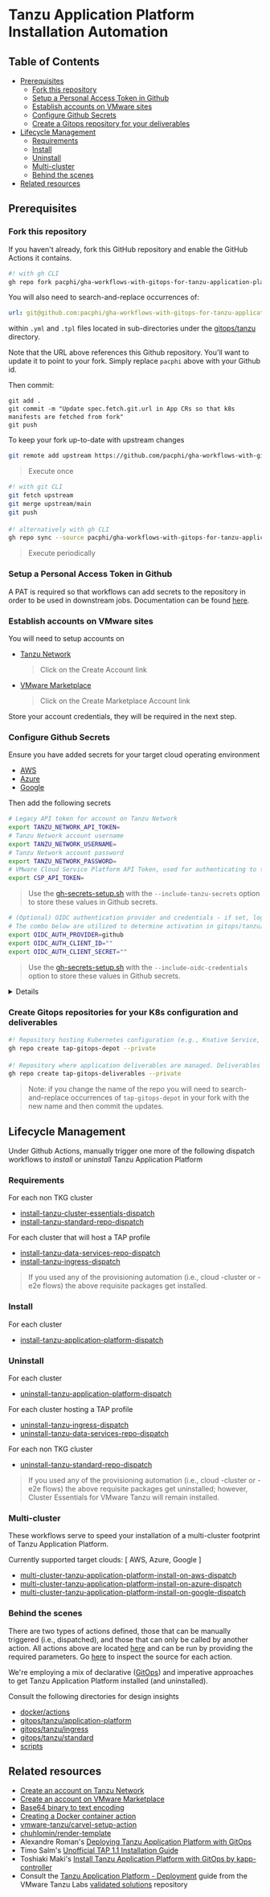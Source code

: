 # Tanzu Application Platform Installation Automation

## Table of Contents

* [Prerequisites](#prerequisites)
  * [Fork this repository](#fork-this-repository)
  * [Setup a Personal Access Token in Github](#setup-a-personal-access-token-in-github)
  * [Establish accounts on VMware sites](#establish-accounts-on-vmware-sites)
  * [Configure Github Secrets](#configure-github-secrets)
  * [Create a Gitops repository for your deliverables](#create-a-gitops-repositories-for-your-k8s-configuration-and-deliverables)
* [Lifecycle Management](#lifecycle-management)
  * [Requirements](#requirements)
  * [Install](#install)
  * [Uninstall](#uninstall)
  * [Multi-cluster](#multi-cluster)
  * [Behind the scenes](#behind-the-scenes)
* [Related resources](#related-resources)


## Prerequisites

### Fork this repository

If you haven't already, fork this GitHub repository and enable the GitHub Actions it contains.

```bash
#! with gh CLI
gh repo fork pacphi/gha-workflows-with-gitops-for-tanzu-application-platform
```

You will also need to search-and-replace occurrences of:

```yaml
url: git@github.com:pacphi/gha-workflows-with-gitops-for-tanzu-application-platform
```

within `.yml` and `.tpl` files located in sub-directories under the [gitops/tanzu](../gitops/tanzu) directory.

Note that the URL above references this Github repository.  You'll want to update it to point to your fork.  Simply replace `pacphi` above with your Github id.

Then commit:

```
git add .
git commit -m "Update spec.fetch.git.url in App CRs so that k8s manifests are fetched from fork"
git push
```

To keep your fork up-to-date with upstream changes

```bash
git remote add upstream https://github.com/pacphi/gha-workflows-with-gitops-for-tanzu-application-platform
```
> Execute once


```bash
#! with git CLI
git fetch upstream
git merge upstream/main
git push

#! alternatively with gh CLI
gh repo sync --source pacphi/gha-workflows-with-gitops-for-tanzu-application-platform
```
> Execute periodically


### Setup a Personal Access Token in Github

A PAT is required so that workflows can add secrets to the repository in order to be used in downstream jobs.  Documentation can be found [here](https://docs.github.com/en/authentication/keeping-your-account-and-data-secure/creating-a-personal-access-token).


### Establish accounts on VMware sites

You will need to setup accounts on

* [Tanzu Network](https://login.run.pivotal.io/login)
  > Click on the Create Account link
* [VMware Marketplace](https://marketplace.cloud.vmware.com/)
  > Click on the Create Marketplace Account link

Store your account credentials, they will be required in the next step.


### Configure Github Secrets

Ensure you have added secrets for your target cloud operating environment

* [AWS](AWS.md#configure-github-secrets)
* [Azure](AZURE.md#configure-github-secrets)
* [Google](GOOGLE.md#configure-github-secrets)

Then add the following secrets

```bash
# Legacy API token for account on Tanzu Network
export TANZU_NETWORK_API_TOKEN= 
# Tanzu Network account username
export TANZU_NETWORK_USERNAME= 
# Tanzu Network account password
export TANZU_NETWORK_PASSWORD= 
# VMware Cloud Service Platform API Token, used for authenticating to the VMware Marketplace
export CSP_API_TOKEN= 
```
> Use the [gh-secrets-setup.sh](../scripts/gh-set-secrets.sh) with the `--include-tanzu-secrets` option to store these values in Github secrets.

```bash
# (Optional) OIDC authentication provider and credentials - if set, login to TAP GUI is restricted to authorized users
# The combo below are utilized to determine activation in gitops/tanzu/application-platform/profiles/base [tap-values-full.yml, tap-values-view.yml]
export OIDC_AUTH_PROVIDER=github
export OIDC_AUTH_CLIENT_ID=""
export OIDC_AUTH_CLIENT_SECRET=""
```
> Use the [gh-secrets-setup.sh](../scripts/gh-set-secrets.sh) with the `--include-oidc-credentials` option to store these values in Github secrets.

<details>

  ![Sample collection of Github Secrets required](github-secrets.png)
</details>


### Create Gitops repositories for your K8s configuration and deliverables

```bash
#! Repository hosting Kubernetes configuration (e.g., Knative Service, K8s Service/Deployment) in a predefined nested folder hierarchy: config/{workload-namespace}/{workload}.
gh repo create tap-gitops-depot --private

#! Repository where application deliverables are managed. Deliverables target configuration from depot to be deployed to a Kubernetes cluster.
gh repo create tap-gitops-deliverables --private
```
> Note: if you change the name of the repo you will need to search-and-replace occurrences of `tap-gitops-depot` in your fork with the new name and then commit the updates.


## Lifecycle Management

Under Github Actions, manually trigger one more of the following dispatch workflows to _install_ or _uninstall_ Tanzu Application Platform

### Requirements

For each non TKG cluster

* [install-tanzu-cluster-essentials-dispatch](../../../actions/workflows/install-tanzu-cluster-essentials-dispatch.yml)
* [install-tanzu-standard-repo-dispatch](../../../actions/workflows/install-tanzu-standard-repo-dispatch.yml)

For each cluster that will host a TAP profile

* [install-tanzu-data-services-repo-dispatch](../../../actions/workflows/install-tanzu-data-services-repo-dispatch.yml)
* [install-tanzu-ingress-dispatch](../../../actions/workflows/install-tanzu-ingress-dispatch.yml)

> If you used any of the provisioning automation (i.e., cloud -cluster or -e2e flows) the above requisite packages get installed.

### Install

For each cluster

* [install-tanzu-application-platform-dispatch](../../../actions/workflows/install-tanzu-application-platform-dispatch.yml)

### Uninstall

For each cluster

* [uninstall-tanzu-application-platform-dispatch](../../../actions/workflows/uninstall-tanzu-application-platform-dispatch.yml)

For each cluster hosting a TAP profile

* [uninstall-tanzu-ingress-dispatch](../../../actions/workflows/uninstall-tanzu-ingress-dispatch.yml)
* [uninstall-tanzu-data-services-repo-dispatch](../../../actions/workflows/uninstall-tanzu-data-services-repo-dispatch.yml)

For each non TKG cluster

* [uninstall-tanzu-standard-repo-dispatch](../../../actions/workflows/uninstall-tanzu-standard-repo-dispatch.yml)

> If you used any of the provisioning automation (i.e., cloud -cluster or -e2e flows) the above requisite packages get uninstalled; however, Cluster Essentials for VMware Tanzu will remain installed.

### Multi-cluster

These workflows serve to speed your installation of a multi-cluster footprint of Tanzu Application Platform.

Currently supported target clouds: [ AWS, Azure, Google ]

* [multi-cluster-tanzu-application-platform-install-on-aws-dispatch](../../../actions/workflows/multi-cluster-tanzu-application-platform-install-on-aws-dispatch.yml)
* [multi-cluster-tanzu-application-platform-install-on-azure-dispatch](../../../actions/workflows/multi-cluster-tanzu-application-platform-install-on-azure-dispatch.yml)
* [multi-cluster-tanzu-application-platform-install-on-google-dispatch](../../../actions/workflows/multi-cluster-tanzu-application-platform-install-on-google-dispatch.yml)

### Behind the scenes

There are two types of actions defined, those that can be manually triggered (i.e., dispatched), and those that can only be called by another action.  All actions above are located [here](../../../actions) and can be run by providing the required parameters.  Go [here](../.github/workflows) to inspect the source for each action.

We're employing a mix of declarative ([GitOps](https://opengitops.dev/#principles)) and imperative approaches to get Tanzu Application Platform installed (and uninstalled).

Consult the following directories for design insights

* [docker/actions](../docker/actions)
* [gitops/tanzu/application-platform](../gitops/tanzu/application-platform)
* [gitops/tanzu/ingress](../gitops/tanzu/ingress)
* [gitops/tanzu/standard](../gitops/tanzu/standard)
* [scripts](../scripts)


## Related resources

* [Create an account on Tanzu Network](https://account.run.pivotal.io/z/uaa/sign-up)
* [Create an account on VMware Marketplace](https://console.cloud.vmware.com/csp/gateway/discovery)
* [Base64 binary to text encoding](https://en.wikipedia.org/wiki/Base64)
* [Creating a Docker container action](https://docs.github.com/en/actions/creating-actions/creating-a-docker-container-action)
* [vmware-tanzu/carvel-setup-action](https://github.com/vmware-tanzu/carvel-setup-action)
* [chuhlomin/render-template](https://github.com/chuhlomin/render-template)
* Alexandre Roman's [Deploying Tanzu Application Platform with GitOps](https://github.com/alexandreroman/tap-install-gitops)
* Timo Salm's [Unofficial TAP 1.1 Installation Guide](https://github.com/tsalm-pivotal/tap-install)
* Toshiaki Maki's [Install Tanzu Application Platform with GitOps by kapp-controller](https://ik.am/entries/725/en)
* Consult the [Tanzu Application Platform - Deployment](https://github.com/vmware-tanzu-labs/tanzu-validated-solutions/blob/main/src/deployment-guides/tap.md) guide from the VMware Tanzu Labs [validated solutions](https://github.com/vmware-tanzu-labs/tanzu-validated-solutions) repository